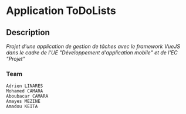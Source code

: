 # Application ToDoLists

## Description

_Projet d'une application de gestion de tâches avec le framework VueJS dans le cadre de l'UE "Développement d'application mobile" et de l'EC "Projet"_

### Team
```
Adrien LINARES
Mohamed CAMARA
Aboubacar CAMARA 
Amayes MEZINE
Amadou KEITA
```
